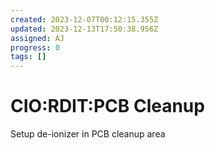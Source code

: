 ```yaml
---
created: 2023-12-07T00:12:15.355Z
updated: 2023-12-13T17:50:38.956Z
assigned: AJ
progress: 0
tags: []
---
```


# CIO:RDIT:PCB Cleanup

Setup de-ionizer in PCB cleanup area
